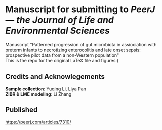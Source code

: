 # Manuscript for submitting to *PeerJ — the Journal of Life and Environmental Sciences*   
Manuscript "Patterned progression of gut microbiota in assiociation with preterm infants to necrotizing enterocolitis and late onset sepsis: prospective pilot data from a non-Western population"  
This is the repo for the original LaTeX file and figures:)  

## Credits and Acknowlegements  
**Sample collection**: Yuqing Li, Liya Pan  
**ZIBR & LME modeling**: Li Zhang  

## Published
https://peerj.com/articles/7310/

